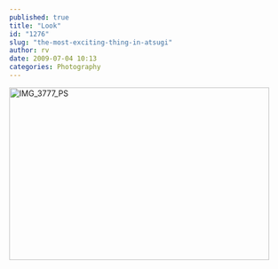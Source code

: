```yaml
---
published: true
title: "Look"
id: "1276"
slug: "the-most-exciting-thing-in-atsugi"
author: rv
date: 2009-07-04 10:13
categories: Photography
---
```

<a href="https://s3.amazonaws.com/cfwblog/uploads/2009/07/img_3777_ps.jpg"><img class="aligncenter size-full wp-image-1277" title="IMG_3777_PS" src="https://s3.amazonaws.com/cfwblog/uploads/2009/07/img_3777_ps.jpg" alt="IMG_3777_PS" width="468" height="311" /></a>